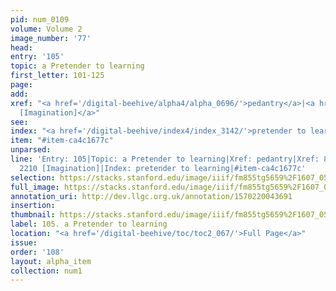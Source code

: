 ```yaml
---
pid: num_0109
volume: Volume 2
image_number: '77'
head: 
entry: '105'
topic: a Pretender to learning
first_letter: 101-125
page: 
add: 
xref: "<a href='/digital-beehive/alpha4/alpha_0696/'>pedantry</a>|<a href='/digital-beehive/toc/toc2_386/'>2210
  [Imagination]</a>"
see: 
index: "<a href='/digital-beehive/index4/index_3142/'>pretender to learning</a>"
item: "#item-ca4c1677c"
unparsed: 
line: 'Entry: 105|Topic: a Pretender to learning|Xref: pedantry|Xref: 855 [Bungler]|Xref:
  2210 [Imagination]|Index: pretender to learning|#item-ca4c1677c'
selection: https://stacks.stanford.edu/image/iiif/fm855tg5659%2F1607_0544/314,2140,3017,527/full/0/default.jpg
full_image: https://stacks.stanford.edu/image/iiif/fm855tg5659%2F1607_0544/full/full/0/default.jpg
annotation_uri: http://dev.llgc.org.uk/annotation/1570220043691
insertion: 
thumbnail: https://stacks.stanford.edu/image/iiif/fm855tg5659%2F1607_0544/314,2140,600,180/250,/0/default.jpg
label: 105. a Pretender to learning
location: "<a href='/digital-beehive/toc/toc2_067/'>Full Page</a>"
issue: 
order: '108'
layout: alpha_item
collection: num1
---
```

